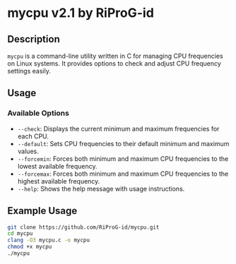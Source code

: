 # mycpu v2.1 by RiProG-id

## Description
`mycpu` is a command-line utility written in C for managing CPU frequencies on Linux systems. It provides options to check and adjust CPU frequency settings easily.

## Usage
### Available Options
- `--check`: Displays the current minimum and maximum frequencies for each CPU.
- `--default`: Sets CPU frequencies to their default minimum and maximum values.
- `--forcemin`: Forces both minimum and maximum CPU frequencies to the lowest available frequency.
- `--forcemax`: Forces both minimum and maximum CPU frequencies to the highest available frequency.
- `--help`: Shows the help message with usage instructions.

## Example Usage
```bash
git clone https://github.com/RiProG-id/mycpu.git
cd mycpu
clang -O3 mycpu.c -o mycpu
chmod +x mycpu
./mycpu
```
